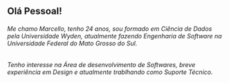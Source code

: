 ## Olá Pessoal!

###### Me chamo Marcello, tenho 24 anos, sou formado em Ciência de Dados pela Universidade Wyden, atualmente fazendo Engenharia de Software na Universidade Federal do Mato Grosso do Sul.
###### Tenho interesse na Área de desenvolvimento de Softwares, breve experiência em Design e atualmente trablhando como Suporte Técnico.
